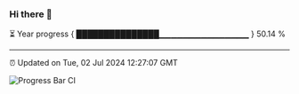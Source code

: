 ### Hi there 👋

⏳ Year progress { ███████████████▁▁▁▁▁▁▁▁▁▁▁▁▁▁▁ } 50.14 %

---

⏰ Updated on Tue, 02 Jul 2024 12:27:07 GMT

![Progress Bar CI](https://github.com/liununu/liununu/workflows/Progress%20Bar%20CI/badge.svg)
